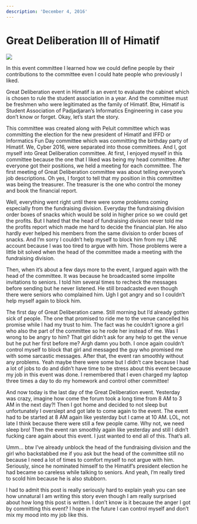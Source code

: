```yaml
---
description: 'December 4, 2016'
---
```


# Great Deliberation III of Himatif

![](http://blogs.unpad.ac.id/realicejoanne/files/2016/12/myhome_1-791x1024.jpg)

In this event committee I learned how we could define people by their contributions to the committee even I could hate people who previously I liked.

Great Deliberation event in Himatif is an event to evaluate the cabinet which is chosen to rule the student association in a year. And the committee must be freshmen who were legitimated as the family of Himatif. Btw, Himatif is Student Association of Padjadjaran’s Informatics Engineering in case you don’t know or forget. Okay, let’s start the story.

This committee was created along with Peluit committee which was committing the election for the new president of Himatif and IFFD or Informatics Fun Day committee which was committing the birthday party of Himatif. We, Cyber 2016, were separated into those committees. And I, got myself into Great Deliberation committee. At first, I enjoyed myself in this committee because the one that I liked was being my head committee. After everyone got their positions, we held a meeting for each committee. The first meeting of Great Deliberation committee was about telling everyone’s job descriptions. Oh yes, I forgot to tell that my position in this committee was being the treasurer. The treasurer is the one who control the money and book the financial report.

Well, everything went right until there were some problems coming especially from the fundraising division. Everyday the fundraising division order boxes of snacks which would be sold in higher price so we could get the profits. But I hated that the head of fundraising division never told me the profits report which made me hard to decide the financial plan. He also hardly ever helped his members from the same division to order boxes of snacks. And I’m sorry I couldn’t help myself to block him from my LINE account because I was too tired to argue with him. Those problems were a little bit solved when the head of the committee made a meeting with the fundraising division.

Then, when it’s about a few days more to the event, I argued again with the head of the committee. It was because he broadcasted some impolite invitations to seniors. I told him several times to recheck the messages before sending but he never listened. He still broadcasted even though there were seniors who complained him. Ugh I got angry and so I couldn’t help myself again to block him.

The first day of Great Deliberation came. Still morning but I’d already gotten sick of people. The one that promised to ride me to the venue cancelled his promise while I had my trust to him. The fact was he couldn’t ignore a girl who also the part of the committee so he rode her instead of me. Was I wrong to be angry to him? That girl didn’t ask for any help to get the venue but he put her first before me? Argh damn you both. I once again couldn’t control myself to block that girl and messaged the guy who promised me with some sarcastic messages. After that, the event ran smoothly without any problems. Yeah maybe there were some but I didn’t care because I had a lot of jobs to do and didn’t have time to be stress about this event because my job in this event was done. I remembered that I even charged my laptop three times a day to do my homework and control other committee!

And now today is the last day of the Great Deliberation event. Yesterday was crazy, imagine how come the forum took a long time from 8 AM to 3 AM in the next day?! Then I got home and decided to not sleep but unfortunately I overslept and got late to come again to the event. The event had to be started at 8 AM again like yesterday but I came at 10 AM. LOL, not late I think because there were still a few people came. Why not, we need sleep bro! Then the event ran smoothly again like yesterday and still I didn’t fucking care again about this event. I just wanted to end all of this. That’s all.

Umm… btw I’ve already unblock the head of the fundraising division and the girl who backstabbed me if you ask but the head of the committee still no because I need a lot of times to comfort myself to not argue with him. Seriously, since he nominated himself to the Himatif’s president election he had became so careless while talking to seniors. And yeah, I’m really tired to scold him because he is also stubborn.

I had to admit this post is really seriously hard to explain yeah you can see how unnatural I am writing this story even though I am really surprised about how long this post is written. I don’t know is it because the anger I got by committing this event? I hope in the future I can control myself and don’t mix my mood into my job like this.

